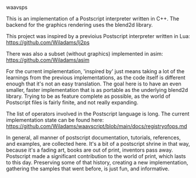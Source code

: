 waavsps

This is an implementation of a Postscript interpreter written in C++.  The backend for the graphics rendering uses the blend2d library.

This project was inspired by a previoius Postscript interpreter written in Lua: https://github.com/Wiladams/lj2ps

There was also a subset (without graphics) implemented in asim: https://github.com/Wiladams/asim

For the current implementation, 'inspired by' just means taking a lot of the learnings from the previous implementations, as the code itself is different enough that it's not an easy translation.  The goal here is to have an even smaller, faster implementation that is as portable as the underlying blend2d library.  Trying to be as feature complete as possible, as the world of Postscript files is fairly finite, and not really expanding.

The list of operators involved in the Postscript language is long.  The current implementation state can be found here: https://github.com/Wiladams/waavscript/blob/main/docs/registryofops.md

In general, all manner of postscript documentation, tutorials, references, and examples, are collected here.  It's a bit of a postscript shrine in that way, because it's a fading art, books are out of print, inventors pass away.  Postscript made a significant contribution to the world of print, which lasts to this day.  Preserving some of that history, creating a new implementation, gathering the samples that went before, is just fun, and informative.
